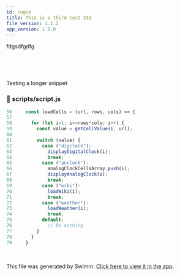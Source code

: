 ```yaml
---
id: cugce
title: This is a third test 333
file_version: 1.1.2
app_version: 1.5.0
---
```


fdgsdfgdfg

<br/>

<br/>

<br/>

Testing a longer snippet
<!-- NOTE-swimm-snippet: the lines below link your snippet to Swimm -->
### 📄 scripts/script.js
```javascript
56     const loadCells = (url, rows, cols) => {
57       
58       for (let i=1; i<=rows*cols; i++) {
59         const value = getCellValue(i, url);
60     
61         switch (value) {
62           case ("digclock"):
63             displayDigitalClock(i);
64             break;
65           case ("anclock"):
66             analogClockCellsArray.push(i);
67             displayAnalogClock(i);
68             break;
69           case ("wiki"):
70             loadWiki(i);
71             break;
72           case ("weather"):
73             loadWeather(i);
74             break;
75           default:
76             // Do nothing
77         }
78       }
79     }
```

<br/>

This file was generated by Swimm. [Click here to view it in the app](https://swimm-web-app.web.app/repos/Z2l0aHViJTNBJTNBc21hcnQtbWlycm9yJTNBJTNBSWRpdFllZ2VyU3dpbW0=/docs/cugce).
